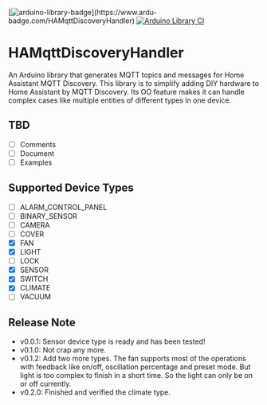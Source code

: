 [![arduino-library-badge](https://www.ardu-badge.com/badge/HAMqttDiscoveryHandler.svg?)](https://www.ardu-badge.com/HAMqttDiscoveryHandler)
[![Arduino Library CI](https://github.com/cyijun/HAMqttDiscoveryHandler/actions/workflows/githubci.yml/badge.svg)](https://github.com/cyijun/HAMqttDiscoveryHandler/actions/workflows/githubci.yml)

# HAMqttDiscoveryHandler

An Arduino library that generates MQTT topics and messages for Home Assistant MQTT Discovery. This library is to simplify adding DIY hardware to Home Assistant by MQTT Discovery. Its OO feature makes it can handle complex cases like multiple entities of different types in one device.

## TBD

- [ ] Comments
- [ ] Document
- [ ] Examples

## Supported Device Types

- [ ] ALARM_CONTROL_PANEL
- [ ] BINARY_SENSOR
- [ ] CAMERA
- [ ] COVER
- [x] FAN
- [x] LIGHT
- [ ] LOCK
- [x] SENSOR
- [x] SWITCH
- [x] CLIMATE
- [ ] VACUUM

## Release Note

* v0.0.1: Sensor device type is ready and has been tested!
* v0.1.0: Not crap any more.
* v0.1.2: Add two more types. The fan supports most of the operations with feedback like on/off, oscillation percentage and preset mode. But light is too complex to finish in a short time. So the light can only be on or off currently.
* v0.2.0: Finished and verified the climate type.
